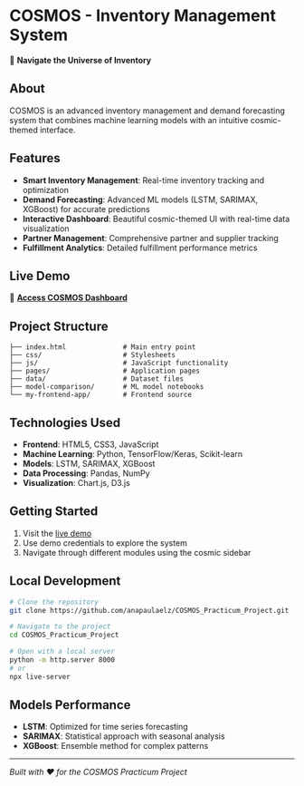 # COSMOS - Inventory Management System

🌌 **Navigate the Universe of Inventory**

## About
COSMOS is an advanced inventory management and demand forecasting system that combines machine learning models with an intuitive cosmic-themed interface.

## Features
- **Smart Inventory Management**: Real-time inventory tracking and optimization
- **Demand Forecasting**: Advanced ML models (LSTM, SARIMAX, XGBoost) for accurate predictions
- **Interactive Dashboard**: Beautiful cosmic-themed UI with real-time data visualization
- **Partner Management**: Comprehensive partner and supplier tracking
- **Fulfillment Analytics**: Detailed fulfillment performance metrics

## Live Demo
🚀 **[Access COSMOS Dashboard](https://anapaulaelz.github.io/COSMOS_Practicum_Project/)**

## Project Structure
```
├── index.html              # Main entry point
├── css/                    # Stylesheets
├── js/                     # JavaScript functionality
├── pages/                  # Application pages
├── data/                   # Dataset files
├── model-comparison/       # ML model notebooks
└── my-frontend-app/        # Frontend source
```

## Technologies Used
- **Frontend**: HTML5, CSS3, JavaScript
- **Machine Learning**: Python, TensorFlow/Keras, Scikit-learn
- **Models**: LSTM, SARIMAX, XGBoost
- **Data Processing**: Pandas, NumPy
- **Visualization**: Chart.js, D3.js

## Getting Started
1. Visit the [live demo](https://anapaulaelz.github.io/COSMOS_Practicum_Project/)
2. Use demo credentials to explore the system
3. Navigate through different modules using the cosmic sidebar

## Local Development
```bash
# Clone the repository
git clone https://github.com/anapaulaelz/COSMOS_Practicum_Project.git

# Navigate to the project
cd COSMOS_Practicum_Project

# Open with a local server
python -m http.server 8000
# or
npx live-server
```

## Models Performance
- **LSTM**: Optimized for time series forecasting
- **SARIMAX**: Statistical approach with seasonal analysis
- **XGBoost**: Ensemble method for complex patterns

---
*Built with ❤️ for the COSMOS Practicum Project*

